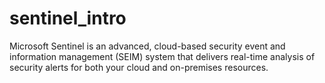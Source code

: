 # sentinel_intro
Microsoft Sentinel is an advanced, cloud-based security event and information management (SEIM) system that delivers real-time analysis of security alerts for both your cloud and on-premises resources.
